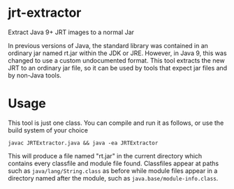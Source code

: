 # jrt-extractor
Extract Java 9+ JRT images to a normal Jar

In previous versions of Java, the standard library was contained in an ordinary jar named rt.jar within the JDK or JRE. However, in Java 9, this was changed to use a custom undocumented format. This tool extracts the new JRT to an ordinary jar file, so it can be used by tools that expect jar files and by non-Java tools.

# Usage
This tool is just one class. You can compile and run it as follows, or use the build system of your choice

```
javac JRTExtractor.java && java -ea JRTExtractor
```


This will produce a file named "rt.jar" in the current directory which contains every classfile and module file found. Classfiles appear at paths such as `java/lang/String.class` as before while module files appear in a directory named after the module, such as `java.base/module-info.class`.

